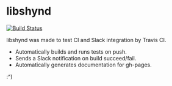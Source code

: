 # libshynd

[![Build Status](https://travis-ci.org/Shynd/libshynd.svg?branch=master)](https://travis-ci.org/Shynd/libshynd)

libshynd was made to test CI and Slack integration by Travis CI.

  - Automatically builds and runs tests on push.
  - Sends a Slack notification on build succeed/fail.
  - Automatically generates documentation for gh-pages.

:^)
